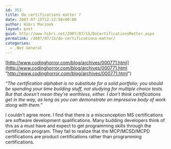 ```yaml
---
id: 353
title: Do certifications matter ?
date: 2007-07-15T12:12:58+00:00
author: Hibri Marzook
layout: post
guid: http://www.hibri.net/2007/07/15/DoCertificationsMatter.aspx
permalink: /2007/07/15/do-certifications-matter/
categories:
  - .Net General
---
```

[http://www.codinghorror.com/blog/archives/000771.html](http://www.codinghorror.com/blog/archives/000771.html "http://www.codinghorror.com/blog/archives/000771.html")

_&#8220;The certification alphabet is no substitute for a solid portfolio; you should be spending your time building stuff, not studying for multiple choice tests. But that doesn&#8217;t mean they&#8217;re worthless, either. I don&#8217;t think certifications get in the way, as long as you can demonstrate an impressive body of work along with them.&#8221;_

I couldn&#8217;t agree more. I find that there is a misconception&nbsp;MS certifications are software development qualifications. Many budding developers think of this as a must have and expect to get programming skills through the certification program. They fail to realize that the MCP/MCSD/MCPD certifications are product certifications rather than programming certifications.
